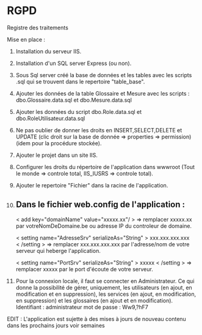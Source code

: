 # RGPD
Registre des traitements

Mise en place :

  1) Installation du serveur IIS.
  2) Installation d'un SQL server Express (ou non).
  3) Sous Sql server créé la base de données et les tables avec les scripts .sql qui se trouvent dans le repertoire "table_base".
  4) Ajouter les données de la table Glossaire et Mesure avec les scripts : dbo.Glossaire.data.sql et dbo.Mesure.data.sql
  5) Ajouter les données du script dbo.Role.data.sql et dbo.RoleUtilisateur.data.sql
  5) Ne pas oublier de donner les droits en INSERT,SELECT,DELETE et UPDATE (clic droit sur la base de donnée => properties => permission)
      (idem pour la procédure stockée).
  6) Ajouter le projet dans un site IIS.
  7) Configurer les droits du répertoire de l'application dans wwwroot (Tout le monde => controle total, IIS_IUSRS => controle total).
  8) Ajouter le repertoire "Fichier" dans la racine de l'application.
  9) Dans le fichier web.config de l'application :
     ---------------------------------------------
   
      < add key="domainName" value="xxxxx.xx"/ >
        => remplacer xxxxx.xx par votreNomDeDomaine.be ou adresse IP du controleur de domaine.
      
      < setting name="AdresseSrv" serializeAs="String" >
        <value>xxx.xxx.xxx.xxx</value>      
      < /setting >
        => remplacer xxx.xxx.xxx.xxx par l'adresse/nom de votre serveur qui heberge l'application.
     
      < setting name="PortSrv" serializeAs="String" >
        <value>xxxxx</value>
      < /setting >
         => remplacer xxxxx par le port d'écoute de votre serveur.
  10) Pour la connexion locale, il faut se connecter en Administrateur. Ce qui donne la possibilité de gérer, uniquement, les utilisateurs       (en ajout, en modification et en suppression), les services (en ajout, en modification, en suppression) et les glossaires (en ajout 
      et en modification).
      Identifiant  : administrateur
      mot de passe : Ww9,?hF7
      
      
      
EDIT : L'application est sujette à des mises à jours de nouveau contenu dans les prochains jours voir semaines
